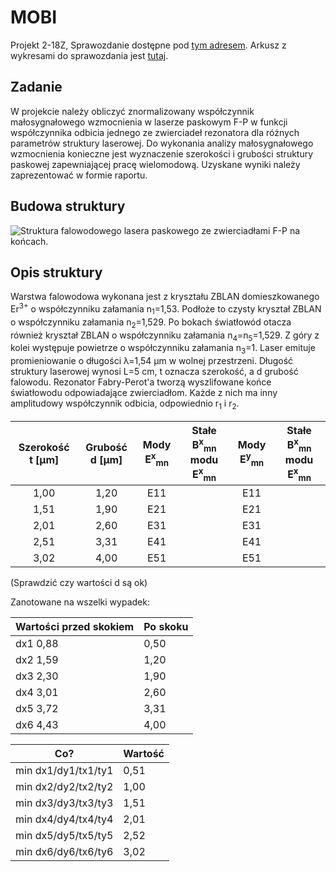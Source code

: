 # MOBI
Projekt 2-18Z,
Sprawozdanie dostępne pod [tym adresem](https://docs.google.com/document/d/1M5NSKCE3gOpBNNCxpjxObYETXZ9SFgV7HhfA5JLf4mE/edit?usp=sharing). Arkusz z wykresami do sprawozdania jest [tutaj](https://docs.google.com/spreadsheets/d/16ScwitgZi-EMqtNMCXtgcwLadb4m6FwMjptFiRQeXZ8/edit?usp=sharing).
## Zadanie
W projekcie należy obliczyć znormalizowany współczynnik małosygnałowego wzmocnienia w laserze paskowym F-P w funkcji współczynnika odbicia jednego ze zwierciadeł rezonatora dla różnych parametrów struktury laserowej. Do wykonania analizy małosygnałowego wzmocnienia konieczne jest wyznaczenie szerokości i grubości struktury paskowej zapewniającej pracę wielomodową. Uzyskane wyniki należy zaprezentować w formie raportu.

## Budowa struktury

![Struktura falowodowego lasera paskowego ze zwierciadłami F-P na końcach.](https://raw.githubusercontent.com/mwolodzk/MOBI/master/img/Budowa_struktury.png)

## Opis struktury
Warstwa falowodowa wykonana jest z kryształu ZBLAN domieszkowanego Er<sup>3+</sup> o współczynniku załamania n<sub>1</sub>=1,53. Podłoże to czysty kryształ ZBLAN o współczynniku załamania n<sub>2</sub>=1,529. Po bokach światłowód otacza również kryształ ZBLAN o współczynniku załamania n<sub>4</sub>=n<sub>5</sub>=1,529. Z góry z kolei występuje powietrze o współczynniku załamania n<sub>3</sub>=1. Laser emituje promieniowanie o długości &lambda;=1,54 &micro;m w wolnej przestrzeni. Długość struktury laserowej wynosi L=5 cm, t oznacza szerokość, a d grubość falowodu. Rezonator Fabry-Perot'a tworzą wyszlifowane końce światłowodu odpowiadające zwierciadłom. Każde z nich ma inny amplitudowy współczynnik odbicia, odpowiednio r<sub>1</sub> i r<sub>2</sub>.

| Szerokość t [&mu;m] | Grubość d [&mu;m] | Mody E<sup>x</sup><sub>mn</sub> | Stałe B<sup>x</sup><sub>mn</sub> modu E<sup>x</sup><sub>mn</sub>| Mody E<sup>y</sup><sub>mn</sub> | Stałe  B<sup>x</sup><sub>mn</sub> modu E<sup>x</sup><sub>mn</sub>|
|:----------------:|:--------------:|:---------:|:-------------------:|:---------:|:--------------------:|
|        1,00      |       1,20    |      E11  |                     |      E11  |                      |
|        1,51      |       1,90     |      E21  |                     |      E21  |                      |
|        2,01      |       2,60     |      E31  |                     |      E31  |                      |
|        2,51      |       3,31     |      E41  |                     |      E41  |                      |
|        3,02      |       4,00     |      E51  |                     |      E51  |                      |
                          
(Sprawdzić czy wartości d są ok)


Zanotowane na wszelki wypadek:

|Wartości przed skokiem|Po skoku|
|----------------------|--------|
|dx1 0,88              |   0,50 |
|dx2 1,59              |   1,20 |
|dx3 2,30              |   1,90 |
|dx4 3,01              |   2,60 |
|dx5 3,72              |   3,31 |
|dx6 4,43              |   4,00 |

|Co?                    | Wartość|
|-----------------------|--------|
|min dx1/dy1/tx1/ty1    |   0,51 |
|min dx2/dy2/tx2/ty2    |   1,00 |
|min dx3/dy3/tx3/ty3    |   1,51 |
|min dx4/dy4/tx4/ty4    |   2,01 |
|min dx5/dy5/tx5/ty5    |   2,52 |
|min dx6/dy6/tx6/ty6    |   3,02 |

